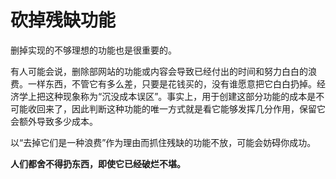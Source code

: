 # 砍掉残缺功能

删掉实现的不够理想的功能也是很重要的。

有人可能会说，删除部网站的功能或内容会导致已经付出的时间和努力白白的浪费。一样东西，不管它有多么差，只要是花钱买的，没有谁愿意把它白白扔掉。经济学上把这种现象称为“沉没成本误区”。事实上，用于创建这部分功能的成本是不可能收回来了，因此判断这种功能的唯一方式就是看它能够发挥几分作用，保留它会额外导致多少成本。

以“去掉它们是一种浪费”作为理由而抓住残缺的功能不放，可能会妨碍你成功。

**人们都舍不得扔东西，即使它已经破烂不堪。**